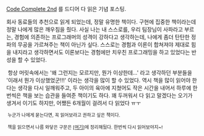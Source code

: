 <a href="http://www.aladin.co.kr/shop/wproduct.aspx?ISBN=8956742561" class="tx-link">Code Complete 2nd</a> 를 드디어 다 읽은 기념 포스팅.

회사 동료들의 추천으로 읽게 되었는데, 정말 유명한 책이다. 구현에 집중한 책이라는데 정말 나에게 많은 깨우침을 줬다. 사실 나는 내 스스로를, 우리 팀장님이 사파라고 부르는, 경험에 의존하는 프로그래머의 성격이 강하다고 생각하는데, 나에게 좀더 탄탄한 정파의 무공을 가르쳐주는 책이 아닌가 싶다. 스스로는 경험과 이론이 합쳐져야 제대로 힘을 내지라고 생각하면서도 이론보다는 경험에만 치우친 프로그래밍을 하고 있었다는 반성을 할 수 있었다.

 항상 머릿속에서는 '왜 그런지는 모르지만, 뭔가 이상한데...' 라고 생각하던 부분들을 '이래서 뭔가 이상했었군!!!' 이라는 생각을 많이 할 수 있었다. 역시 책을 많이 읽어야 한다는 생각을 다시 일깨워주고, 두 아이의 육아에 지쳤어도 작은 시간을 내어서 하루에 한번씩은 책을 보는 습관을 들여준 책이기도 하다. 꽤 두꺼워서 다 읽고 말겠다는 오기가 생겨서 이기도 하지만, 어쨌든 6개월이 걸려서 다 읽었다 ㅠㅜ

<span style="font-size: 9pt; line-height: 1.5;">
</span>

<span style="font-size: 9pt; line-height: 1.5;"> 누군가 나에게 묻는다면, 꼭 읽어보라고 권하고 싶은 책이다.</span>

<span style="font-size: 9pt; line-height: 1.5;">
</span>

<span style="font-size: 9pt; line-height: 1.5;"> 책을 읽으면서 나름 와닿은 구문은 <a href="https://docs.google.com/document/d/17IDtU7xXY94gTW_bB7mezWVWKGf4qvSLvqKLM68DH3I/edit?usp=sharing" class="tx-link">[여기]</a>에 정리해뒀다. 한번씩 다시 읽어보야지~!</span>

<span style="font-size: 9pt; line-height: 1.5;">
</span>
